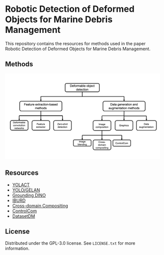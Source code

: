 # Robotic Detection of Deformed Objects for Marine Debris Management
This repository contains the resources for methods used in the paper Robotic Detection of Deformed Objects for Marine Debris Management.

## Methods
<img src="flowchart.png" alt="methods">

## Resources
- [YOLACT](https://github.com/dbolya/yolact)
- [YOLO/GELAN](https://docs.ultralytics.com/models/yolov9/)
- [Grounding DINO](https://github.com/IDEA-Research/GroundingDINO)
- [IBURD](https://github.com/8singh/IBURD)
- [Cross-domain Compositing](https://github.com/roy-hachnochi/cross-domain-compositing)
- [ControlCom](https://github.com/bcmi/ControlCom-Image-Composition)
- [DatasetDM](https://github.com/showlab/DatasetDM)

## License
Distributed under the GPL-3.0 license. See `LICENSE.txt` for more information.

<!-- ## Bibliogrphy entry -->
